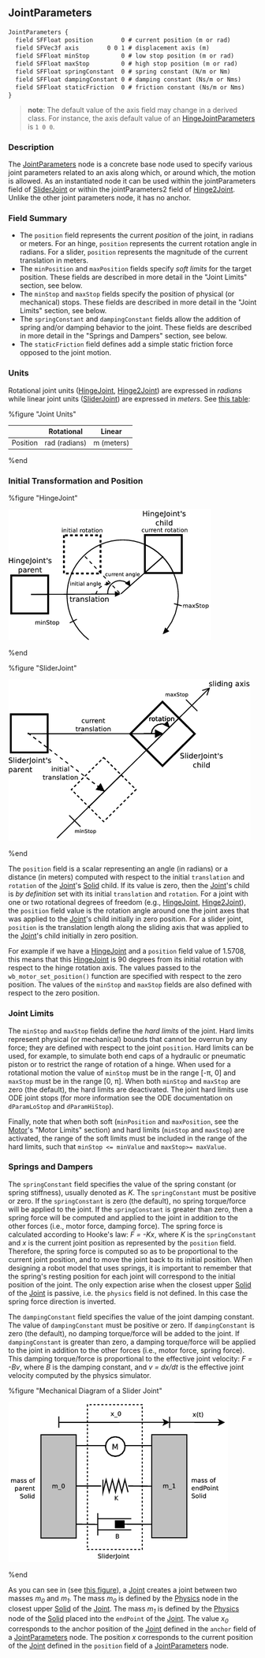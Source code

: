 ## JointParameters

```
JointParameters {
  field SFFloat position        0 # current position (m or rad)
  field SFVec3f axis        0 0 1 # displacement axis (m)
  field SFFloat minStop         0 # low stop position (m or rad)
  field SFFloat maxStop         0 # high stop position (m or rad)
  field SFFloat springConstant  0 # spring constant (N/m or Nm)
  field SFFloat dampingConstant 0 # damping constant (Ns/m or Nms)
  field SFFloat staticFriction  0 # friction constant (Ns/m or Nms)
}
```

> **note**:
The default value of the axis field may change in a derived class. For instance,
the axis default value of an [HingeJointParameters](hingejointparameters.md) is
`1 0 0`.

### Description

The [JointParameters](#jointparameters) node is a concrete base node used to
specify various joint parameters related to an axis along which, or around
which, the motion is allowed. As an instantiated node it can be used within the
jointParameters field of [SliderJoint](sliderjoint.md) or within the
jointParameters2 field of [Hinge2Joint](hinge2joint.md). Unlike the other joint
parameters node, it has no anchor.

### Field Summary

- The `position` field represents the current *position* of the joint, in radians
or meters. For an hinge, `position` represents the current rotation angle in
radians. For a slider, `position` represents the magnitude of the current
translation in meters.
- The `minPosition` and `maxPosition` fields specify *soft limits* for the target
position. These fields are described in more detail in the "Joint Limits"
section, see below.
- The `minStop` and `maxStop` fields specify the position of physical (or
mechanical) stops. These fields are described in more detail in the "Joint
Limits" section, see below.
- The `springConstant` and `dampingConstant` fields allow the addition of spring
and/or damping behavior to the joint. These fields are described in more detail
in the "Springs and Dampers" section, see below.
- The `staticFriction` field defines add a simple static friction force opposed to
the joint motion.

### Units

Rotational joint units ([HingeJoint](hingejoint.md),
[Hinge2Joint](hinge2joint.md)) are expressed in *radians* while linear joint
units ([SliderJoint](sliderjoint.md)) are expressed in *meters*. See [this
table](#joint-units):

%figure "Joint Units"

|          | Rotational    | Linear     |
| -------- | ------------- | ---------- |
| Position | rad (radians) | m (meters) |

%end

### Initial Transformation and Position

%figure "HingeJoint"

![hinge_joint.png](images/hinge_joint.png)

%end

%figure "SliderJoint"

![slider_joint.png](images/slider_joint.png)

%end

The `position` field is a scalar representing an angle (in radians) or a
distance (in meters) computed with respect to the initial `translation` and
`rotation` of the [Joint](joint.md)'s [Solid](solid.md) child. If its value is
zero, then the [Joint](joint.md)'s child is *by definition* set with its initial
`translation` and `rotation`. For a joint with one or two rotational degrees of
freedom (e.g., [HingeJoint](hingejoint.md), [Hinge2Joint](hinge2joint.md)), the
`position` field value is the rotation angle around one the joint axes that was
applied to the [Joint](joint.md)'s child initially in zero position. For a
slider joint, `position` is the translation length along the sliding axis that
was applied to the [Joint](joint.md)'s child initially in zero position.

For example if we have a [HingeJoint](hingejoint.md) and a `position` field
value of 1.5708, this means that this [HingeJoint](joint.md) is 90 degrees from
its initial rotation with respect to the hinge rotation axis. The values passed
to the `wb_motor_set_position()` function are specified with respect to the zero
position. The values of the `minStop` and `maxStop` fields are also defined with
respect to the zero position.

### Joint Limits

The `minStop` and `maxStop` fields define the *hard limits* of the joint. Hard
limits represent physical (or mechanical) bounds that cannot be overrun by any
force; they are defined with respect to the joint `position`. Hard limits can be
used, for example, to simulate both end caps of a hydraulic or pneumatic piston
or to restrict the range of rotation of a hinge. When used for a rotational
motion the value of `minStop` must be in the range [-π, 0] and `maxStop` must
be in the range [0, π]. When both `minStop` and `maxStop` are zero (the
default), the hard limits are deactivated. The joint hard limits use ODE joint
stops (for more information see the ODE documentation on `dParamLoStop` and
`dParamHiStop`).

Finally, note that when both soft (`minPosition` and `maxPosition`, see the
[Motor](motor.md)'s "Motor Limits" section) and hard limits (`minStop` and
`maxStop`) are activated, the range of the soft limits must be included in the
range of the hard limits, such that `minStop <= minValue` and `maxStop>=
maxValue`.

### Springs and Dampers

The `springConstant` field specifies the value of the spring constant (or spring
stiffness), usually denoted as *K*. The `springConstant` must be positive or
zero. If the `springConstant` is zero (the default), no spring torque/force will
be applied to the joint. If the `springConstant` is greater than zero, then a
spring force will be computed and applied to the joint in addition to the other
forces (i.e., motor force, damping force). The spring force is calculated
according to Hooke's law: *F = -Kx*, where *K* is the `springConstant` and *x*
is the current joint position as represented by the `position` field. Therefore,
the spring force is computed so as to be proportional to the current joint
position, and to move the joint back to its initial position. When designing a
robot model that uses springs, it is important to remember that the spring's
resting position for each joint will correspond to the initial position of the
joint. The only expection arise when the closest upper [Solid](solid.md) of the
[Joint](joint.md) is passive, i.e. the `physics` field is not defined. In this
case the spring force direction is inverted.

The `dampingConstant` field specifies the value of the joint damping constant.
The value of `dampingConstant` must be positive or zero. If `dampingConstant` is
zero (the default), no damping torque/force will be added to the joint. If
`dampingConstant` is greater than zero, a damping torque/force will be applied
to the joint in addition to the other forces (i.e., motor force, spring force).
This damping torque/force is proportional to the effective joint velocity: *F =
-Bv*, where *B* is the damping constant, and *v = dx/dt* is the effective joint
velocity computed by the physics simulator.

%figure "Mechanical Diagram of a Slider Joint"

![slider_joint_mechanics.png](images/slider_joint_mechanics.png)

%end

As you can see in (see  [this figure](#mechanical-diagram-of-a-slider-joint)), a
[Joint](joint.md) creates a joint between two masses *m<sub>0</sub>* and
*m<sub>1</sub>*. The mass *m<sub>0</sub>* is defined by the
[Physics](physics.md) node in the closest upper [Solid](solid.md) of the
[Joint](joint.md). The mass *m<sub>1</sub>* is defined by the
[Physics](physics.md) node of the [Solid](solid.md) placed into the `endPoint`
of the [Joint](joint.md). The value *x<sub>0</sub>* corresponds to the anchor
position of the [Joint](joint.md) defined in the `anchor` field of a
[JointParameters](#jointparameters) node. The position *x* corresponds to the
current position of the [Joint](joint.md) defined in the `position` field of a
[JointParameters](#jointparameters) node.
